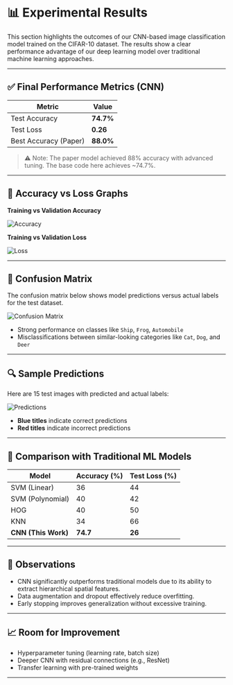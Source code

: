 # 📊 Experimental Results

This section highlights the outcomes of our CNN-based image classification model trained on the CIFAR-10 dataset. The results show a clear performance advantage of our deep learning model over traditional machine learning approaches.

---

## ✅ Final Performance Metrics (CNN)

| Metric         | Value     |
|----------------|-----------|
| Test Accuracy  | **74.7%** |
| Test Loss      | **0.26**  |
| Best Accuracy (Paper) | **88.0%** |

> ⚠️ Note: The paper model achieved 88% accuracy with advanced tuning. The base code here achieves ~74.7%.

---

## 🧪 Accuracy vs Loss Graphs

**Training vs Validation Accuracy**

![Accuracy](results/accuracy_plot.png)

**Training vs Validation Loss**

![Loss](results/loss_plot.png)

---

## 📌 Confusion Matrix

The confusion matrix below shows model predictions versus actual labels for the test dataset.

![Confusion Matrix](results/confusion_matrix.png)

- Strong performance on classes like `Ship`, `Frog`, `Automobile`
- Misclassifications between similar-looking categories like `Cat`, `Dog`, and `Deer`

---

## 🔍 Sample Predictions

Here are 15 test images with predicted and actual labels:

![Predictions](results/sample_predictions.png)

- **Blue titles** indicate correct predictions
- **Red titles** indicate incorrect predictions

---

## 🔁 Comparison with Traditional ML Models

| Model            | Accuracy (%) | Test Loss (%) |
|------------------|--------------|----------------|
| SVM (Linear)     | 36           | 44             |
| SVM (Polynomial) | 40           | 42             |
| HOG              | 40           | 50             |
| KNN              | 34           | 66             |
| **CNN (This Work)** | **74.7**     | **26**         |

---

## 📌 Observations

- CNN significantly outperforms traditional models due to its ability to extract hierarchical spatial features.
- Data augmentation and dropout effectively reduce overfitting.
- Early stopping improves generalization without excessive training.

---

## 📈 Room for Improvement

- Hyperparameter tuning (learning rate, batch size)
- Deeper CNN with residual connections (e.g., ResNet)
- Transfer learning with pre-trained weights

---


